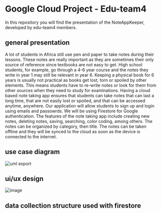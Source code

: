 # Google Cloud Project - Edu-team4
In this repository you will find the presentation of the NoteAppKeeper, developed by edu-team4 members.
## general presentation
A lot of students in Africa still use pen and paper to take notes during their lessons. These notes are really important as they are sometimes their only source of reference since textbooks are not easy to get. High school students, for example, go through a 4-6 year course and the notes they write in year 1 may still be relevant in year 6. Keeping a physical book for 6 years is usually not practical as books get lost, torn or spoiled by other elements. This means students have to re-write notes or look for them from other sources when they need to study for examinations. Having a cloud based note taking app ensures that students can take notes that can last a long time, that are not easily lost or spoiled, and that can be accessed anytime, anywhere. Our application will allow students to sign up and login using emails and passowrds. We will be using Firestore for Google authentication. The features of the note taking app include creating new notes, deleting notes, saving, searching, color coding, among others. The notes can be organized by category, then title. The notes can be taken offline and they will be synced to the cloud as soon as the device is connected to the internet.
## use case diagram
![uml export](https://user-images.githubusercontent.com/16847352/203376873-cab7284d-a786-4556-8c41-73a282aa423c.png)
## ui/ux design
![image](https://user-images.githubusercontent.com/48379399/202011819-f2ba1b9a-ed7b-4057-896d-55aca9cadfe7.png)
## data collection structure used with firestore




